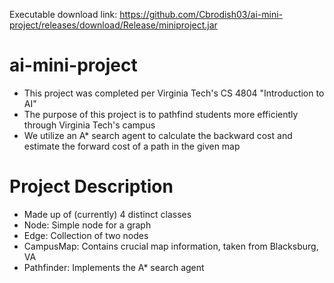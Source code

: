 Executable download link: https://github.com/Cbrodish03/ai-mini-project/releases/download/Release/miniproject.jar

# ai-mini-project
- This project was completed per Virginia Tech's CS 4804 "Introduction to AI"
- The purpose of this project is to pathfind students more efficiently through Virginia Tech's campus
- We utilize an A* search agent to calculate the backward cost and estimate the forward cost of a path in the given map

# Project Description
- Made up of (currently) 4 distinct classes
- Node: Simple node for a graph
- Edge: Collection of two nodes 
- CampusMap: Contains crucial map information, taken from Blacksburg, VA
- Pathfinder: Implements the A* search agent